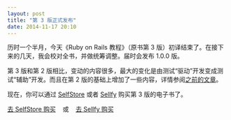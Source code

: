 ```yaml
---
layout: post
title: "第 3 版正式发布"
date: 2014-11-17 20:10
---
```


历时一个半月，今天《Ruby on Rails 教程》（原书第 3 版）初译结束了。在接下来的几天，我会校对全书，并做统筹调整。届时会发布 1.0.0 版。

第 3 版和第 2 版相比，变动的内容很多，最大的变化是由测试“驱动”开发变成测试“辅助”开发。而且在第 2 版的基础上增加了一些内容，详情参阅[之前的文章](http://railstutorial-china.org/blog/original-third-edition-released.html)。

现在，你可以通过 [SelfStore](https://selfstore.io/products/189) 或者 [Sellfy](https://sellfy.com/p/Lw8D) 购买第 3 版的电子书了。

<p class="text-center"><a class="btn btn-lg btn-warning" href="https://selfstore.io/products/189" title="去 SelfStore 购买电子书">去 SelfStore 购买</a>&nbsp;&nbsp;&nbsp;&nbsp;或&nbsp;&nbsp;&nbsp;&nbsp;<a class="btn btn-lg btn-warning" href="https://sellfy.com/p/Lw8D" title="去 Sellfy 购买电子书">去 Sellfy 购买</a></p>
